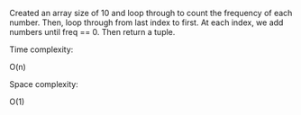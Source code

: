 Created an array size of 10 and loop through to count the frequency of each number. Then, loop through from last index to first. At each index, we add numbers until freq == 0. Then return a tuple.

Time complexity:

O(n)

Space complexity:

O(1)
